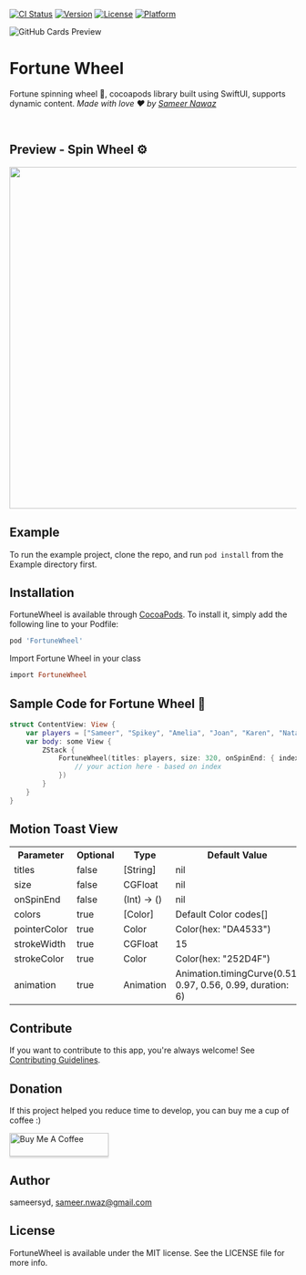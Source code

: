 [![CI Status](https://img.shields.io/travis/sameersyd/FortuneWheel.svg?style=flat)](https://travis-ci.org/sameersyd/FortuneWheel)
[![Version](https://img.shields.io/cocoapods/v/FortuneWheel.svg?style=flat)](https://cocoapods.org/pods/FortuneWheel)
[![License](https://img.shields.io/cocoapods/l/FortuneWheel.svg?style=flat)](https://cocoapods.org/pods/FortuneWheel)
[![Platform](https://img.shields.io/cocoapods/p/FortuneWheel.svg?style=flat)](https://cocoapods.org/pods/FortuneWheel)

![GitHub Cards Preview](https://github.com/sameersyd/FortuneWheel/blob/master/art/GITHUB-COVER.png?raw=true)

# Fortune Wheel
Fortune spinning wheel 🎡, cocoapods library built using SwiftUI, supports dynamic content. *Made with love ❤️ by [Sameer Nawaz](https://github.com/sameersyd)*

<br />

## Preview - Spin Wheel ⚙️
<img src="https://github.com/sameersyd/FortuneWheel/blob/master/art/iPhone-preview.png" height="600">

<br />

## Example

To run the example project, clone the repo, and run `pod install` from the Example directory first.

## Installation

FortuneWheel is available through [CocoaPods](https://cocoapods.org). To install
it, simply add the following line to your Podfile:

```ruby
pod 'FortuneWheel'
```

Import Fortune Wheel in your class
```ruby
import FortuneWheel
```

## Sample Code for Fortune Wheel 🌟 

```swift
struct ContentView: View {
	var players = ["Sameer", "Spikey", "Amelia", "Joan", "Karen", "Natalie"]
	var body: some View {
		ZStack {
			FortuneWheel(titles: players, size: 320, onSpinEnd: { index in
				// your action here - based on index
			})
		}
	}
}
```

## Motion Toast View
<table style="width:100%">
  <tr>
    <th>Parameter</th>
    <th>Optional</th> 
    <th>Type</th>
    <th>Default Value</th>
  </tr>
  <tr>
    <td>titles</td>
    <td>false</td>
    <td>[String]</td>
    <td>nil</td>
  </tr>
  <tr>
    <td>size</td>
    <td>false</td>
    <td>CGFloat</td>
    <td>nil</td>
  </tr>
  <tr>
    <td>onSpinEnd</td>
    <td>false</td>
    <td>(Int) -> ()</td>
    <td>nil</td>
  </tr>
  <tr>
    <td>colors</td>
    <td>true</td>
    <td>[Color]</td>
    <td>Default Color codes[]</td>
  </tr>
  <tr>
    <td>pointerColor</td>
    <td>true</td>
    <td>Color</td>
    <td>Color(hex: "DA4533")</td>
  </tr>
  <tr>
    <td>strokeWidth</td>
    <td>true</td>
    <td>CGFloat</td>
    <td>15</td>
  </tr>
  <tr>
    <td>strokeColor</td>
    <td>true</td>
    <td>Color</td>
    <td>Color(hex: "252D4F")</td>
  </tr>
  <tr>
    <td>animation</td>
    <td>true</td>
    <td>Animation</td>
    <td>Animation.timingCurve(0.51, 0.97, 0.56, 0.99, duration: 6)</td>
  </tr>
</table>


## Contribute
If you want to contribute to this app, you're always welcome!
See [Contributing Guidelines](https://github.com/sameersyd/FortuneWheel/blob/main/CONTRIBUTION.md). 


## Donation
If this project helped you reduce time to develop, you can buy me a cup of coffee :) 

<a href="https://www.buymeacoffee.com/sameersyd" target="_blank"><img src="https://www.buymeacoffee.com/assets/img/custom_images/orange_img.png" alt="Buy Me A Coffee" style="height: 41px !important;width: 174px !important;box-shadow: 0px 3px 2px 0px rgba(190, 190, 190, 0.5) !important;-webkit-box-shadow: 0px 3px 2px 0px rgba(190, 190, 190, 0.5) !important;" ></a>


## Author

sameersyd, sameer.nwaz@gmail.com

## License

FortuneWheel is available under the MIT license. See the LICENSE file for more info.
